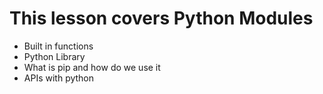 # This lesson covers Python Modules

- Built in functions
- Python Library
- What is pip and how do we use it
- APIs with python